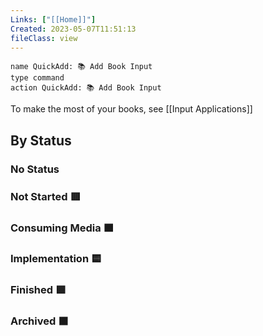 ```yaml
---
Links: ["[[Home]]"]
Created: 2023-05-07T11:51:13
fileClass: view
---
```


```button
name QuickAdd: 📚 Add Book Input
type command
action QuickAdd: 📚 Add Book Input
```

To make the most of your books, see [[Input Applications]]
## By Status

### No Status

<!-- Deprecated query: #input or #inputCollection tag being removed. Replace with field:: type = "input" or "inputCollection"
```dataview
table Created, Links, Source
FROM  #input/books AND !"Hidden"
WHERE !Status OR contains(Status, "No Status")
sort Created desc
``` -->

### Not Started 🟥

<!-- Deprecated query: #input or #inputCollection tag being removed. Replace with field:: type = "input" or "inputCollection"
```dataview
table Created, Links, Source
FROM  #input/books
WHERE contains(Status, "🟥")
sort Created desc
``` -->

### Consuming Media 🟧

<!-- Deprecated query: #input or #inputCollection tag being removed. Replace with field:: type = "input" or "inputCollection"
```dataview
table Created, Links, Source
FROM  #input/books
WHERE contains(Status, "🟧")
sort Created desc
``` -->

### Implementation 🟨

<!-- Deprecated query: #input or #inputCollection tag being removed. Replace with field:: type = "input" or "inputCollection"
```dataview
table Created, Links, Source
FROM  #input/books
WHERE contains(Status, "🟨")
sort Created desc
``` -->

### Finished 🟩

<!-- Deprecated query: #input or #inputCollection tag being removed. Replace with field:: type = "input" or "inputCollection"
```dataview
table Created, Links, Source
FROM  #input/books
WHERE contains(Status, "🟩")
sort Created desc
``` -->

### Archived ⬛️

<!-- Deprecated query: #input or #inputCollection tag being removed. Replace with field:: type = "input" or "inputCollection"
```dataview
table Created, Links, Source
FROM  #input/books
WHERE contains(Status, "⬛️")
sort Created desc
``` -->
